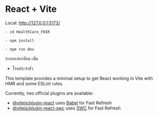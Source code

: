 # React + Vite


Local:   http://127.0.0.1:5173/
```
- cd HealthCare_FHIR

- npm install

- npm run dev 
```

ระบบลงทะเบียน เพิ่ม

- โรคประจำตัว


This template provides a minimal setup to get React working in Vite with HMR and some ESLint rules.

Currently, two official plugins are available:

- [@vitejs/plugin-react](https://github.com/vitejs/vite-plugin-react/blob/main/packages/plugin-react/README.md) uses [Babel](https://babeljs.io/) for Fast Refresh
- [@vitejs/plugin-react-swc](https://github.com/vitejs/vite-plugin-react-swc) uses [SWC](https://swc.rs/) for Fast Refresh
